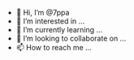 - 👋 Hi, I’m @7ppa
- 👀 I’m interested in ...
- 🌱 I’m currently learning ...
- 💞️ I’m looking to collaborate on ...
- 📫 How to reach me ...

<!---
7ppa/7ppa is a ✨ special ✨ repository because its `README.md` (this file) appears on your GitHub profile.
You can click the Preview link to take a look at your changes.
--->
